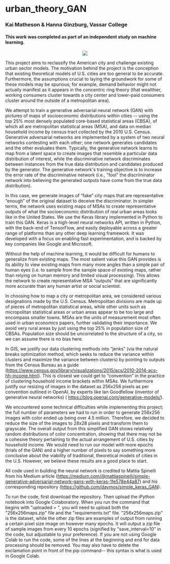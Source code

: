 ﻿# urban_theory_GAN
### Kai Matheson & Hanna Ginzburg, Vassar College
#### This work was completed as part of an independent study on machine learning.


<p align="center">
<img src="https://github.com/hannaginzburg/urbantheoryGAN/blob/master/giphy.gif">
</p>


This project aims to reclassify the American city and challenge existing urban sector models. The motivation behind the project is the conception that existing theoretical models of U.S. cities are too general to be accurate. Furthermore, the assumptions crucial to laying the groundwork for some of these models may be spurious; for example, demand behavior might not actually manifest as it appears in the concentric ring theory (that wealthier, working consumers cluster towards a city center and lower-paid consumers cluster around the outside of a metropolitan area).

We attempt to train a generative adversarial neural network (GAN) with pictures of maps of socioeconomic distributions within cities -- using the top 25% most densely populated core-based statistical areas (CBSA), of which all are metropolitan statistical areas (MSA), and data on median household income by census tract collected by the 2010 U.S. Census. Generative adversarial networks are implemented by a system of two neural networks contesting with each other; one network generates candidates and the other evaluates them. Typically, the generative network learns to map from a latent space to create images that resemble a particular data distribution of interest, while the discriminative network discriminates between instances from the true data distribution and candidates produced by the generator. The generative network's training objective is to increase the error rate of the discriminative network (i.e., "fool" the discriminator network into believing the generated outputs have come from the true data distribution). 

In this case, we generate images of “fake” city maps that are representative “enough” of the original dataset to deceive the discriminator. In simpler terms, the network uses existing maps of MSAs to create representative outputs of what the socioeconomic distribution of real urban areas looks like in the United States. We use the Keras library implemented in Python to train this GAN. Keras is a high-level neural networks API, written in Python, with the back-end of TensorFlow, and easily deployable across a greater range of platforms than any other deep learning framework. It was developed with a focus on enabling fast experimentation, and is backed by key companies like Google and Microsoft.  

Without the help of machine learning, it would be difficult for humans to generalize from existing maps. The most salient value this GAN provides is its ability to view existing maps from many more angles than a simple pair of human eyes (i.e. to sample from the sample space of existing maps, rather than relying on human memory and limited visual processing). This allows the network to create representative MSA “outputs” that are significantly more accurate than any human artist or social scientist.

In choosing how to map a city or metropolitan area, we considered various designations made by the U.S. Census. Metropolitan divisions are made up of pieces of metropolitan statistical areas, while other units such as micropolitan statistical areas or urban areas appear to be too large and encompass smaller towns. MSAs are the units of measurement most often used in urban economics papers, further validating their importance. We avoid very rural areas by just using the top 25% in population size of CBSAs. Population size should be uncorrelated to the structure of a city, so we can assume there is no bias here. 

In GIS, we justify our data clustering methods into “jenks” (via the natural breaks optimization method, which seeks to reduce the variance within clusters and maximize the variance between clusters) by pointing to outputs from the Census Bureau as a guide (https://www.census.gov/library/visualizations/2015/acs/2010-2014-acs-hh-income.html). This is closest we could get to “convention” in the practice of clustering household income brackets within MSAs. We furthermore justify our resizing of images in the dataset as 256x256 pixels as per convention outlined in OpenAI, by experts like Ian Goodfellow (inventor of generative neural networks) ( https://blog.openai.com/generative-models/).

We encountered some technical difficulties while implementing this project; the full number of parameters we had to run in order to generate 256x256 images with color ended up being over 4.5 million. Therefore, we decided to reduce the size of the images to 28x28 pixels and transform them to grayscale. The overall output from this simplified GAN shows relatively random distributions of color concentration, showing that there may not be a cohesive theory pertaining to the actual arrangement of U.S. cities by household income. We would need to run our model with more epochs (trials of the GAN) and a higher number of pixels to say something more conclusive about the viability of traditional, theoretical models of cities in the U.S. However, we believe these results are a good place to start.

All code used in building the neural network is credited to Mattia Spinelli from his Medium article (https://medium.com/@mattiaspinelli/simple-generative-adversarial-network-gans-with-keras-1fe578e44a87) and his corresponding repository (https://github.com/daymos/simple_keras_GAN).

To run the code, first download the repository. Then upload the iPython notebook into Google Colaboratory. When you run the command that begins with "uploaded = ", you will need to upload both the "256x256maps.zip" file and the "requirements.txt" file. "256x256maps.zip" is the dataset, while the other zip files are examples of output from running a certain pixel size image on however many epochs. It will output a zip file of sample images from every 10 epochs (signified by "save_interval=10" in the code, but adjustable to your preference). If you are not using Google Colab to run the code, some of the lines at the beginning and end for data processing should be removed. You may also have to delete the exclamation point in front of the pip command-- this syntax is what is used in Google Colab. 

